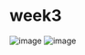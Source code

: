 # week3

![image](https://github.com/user-attachments/assets/6845bde6-a80a-49c3-af51-daf13150d378)
![image](https://github.com/user-attachments/assets/fe43c65b-a896-448e-9e1b-0f4b7eb649f1)
